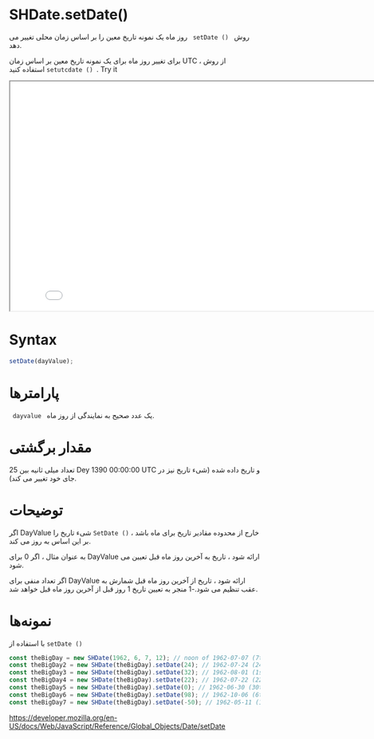 # SHDate.setDate()

روش <code dir = "ltr"> setDate () </code> روز ماه یک نمونه تاریخ معین را بر اساس زمان محلی تغییر می دهد.

برای تغییر روز ماه برای یک نمونه تاریخ معین بر اساس زمان UTC ، از روش <code dir = "ltr"> setutcdate () </code> استفاده کنید.
Try it

<iframe style="width: 830px; height: 460px;" src="/SHDateTime-js/examples/live.html?function=setDate" title="MDN Web Docs Interactive Example" loading="lazy"></iframe>
<br/>

# Syntax

```js
setDate(dayValue);
```

# پارامترها

<code dir = "ltr"> dayvalue </code>
یک عدد صحیح به نمایندگی از روز ماه.

# مقدار برگشتی

تعداد میلی ثانیه بین 25 Dey 1390 00:00:00 UTC و تاریخ داده شده (شیء تاریخ نیز در جای خود تغییر می کند).

# توضیحات

اگر DayValue خارج از محدوده مقادیر تاریخ برای ماه باشد ، <code dir="ltr">SetDate ()</code> شیء تاریخ را بر این اساس به روز می کند.

به عنوان مثال ، اگر 0 برای DayValue ارائه شود ، تاریخ به آخرین روز ماه قبل تعیین می شود.

اگر تعداد منفی برای DayValue ارائه شود ، تاریخ از آخرین روز ماه قبل شمارش به عقب تنظیم می شود.-1 منجر به تعیین تاریخ 1 روز قبل از آخرین روز ماه قبل خواهد شد.

# نمونه‌ها

با استفاده از <code dir="ltr">setDate ()</code>

```js
const theBigDay = new SHDate(1962, 6, 7, 12); // noon of 1962-07-07 (7th of July 1962, month is 0-indexed)
const theBigDay2 = new SHDate(theBigDay).setDate(24); // 1962-07-24 (24th of July 1962)
const theBigDay3 = new SHDate(theBigDay).setDate(32); // 1962-08-01 (1st of August 1962)
const theBigDay4 = new SHDate(theBigDay).setDate(22); // 1962-07-22 (22nd of July 1962)
const theBigDay5 = new SHDate(theBigDay).setDate(0); // 1962-06-30 (30th of June 1962)
const theBigDay6 = new SHDate(theBigDay).setDate(98); // 1962-10-06 (6th of October 1962)
const theBigDay7 = new SHDate(theBigDay).setDate(-50); // 1962-05-11 (11th of May 1962)
```

https://developer.mozilla.org/en-US/docs/Web/JavaScript/Reference/Global_Objects/Date/setDate
